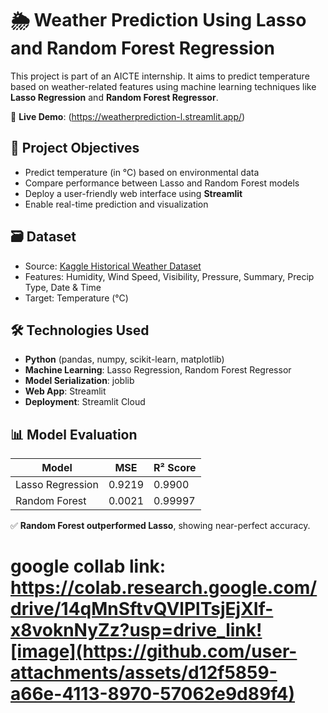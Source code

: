 
# 🌦️ Weather Prediction Using Lasso and Random Forest Regression

This project is part of an AICTE internship. It aims to predict temperature based on weather-related features using machine learning techniques like **Lasso Regression** and **Random Forest Regressor**.

🚀 **Live Demo**:  (https://weatherprediction-l.streamlit.app/)

## 📌 Project Objectives

- Predict temperature (in °C) based on environmental data
- Compare performance between Lasso and Random Forest models
- Deploy a user-friendly web interface using **Streamlit**
- Enable real-time prediction and visualization


## 🗃️ Dataset

- Source: [Kaggle Historical Weather Dataset](https://www.kaggle.com/datasets/budincsevity/szeged-weather/data)
- Features: Humidity, Wind Speed, Visibility, Pressure, Summary, Precip Type, Date & Time
- Target: Temperature (°C)



## 🛠️ Technologies Used

- **Python** (pandas, numpy, scikit-learn, matplotlib)
- **Machine Learning**: Lasso Regression, Random Forest Regressor
- **Model Serialization**: joblib
- **Web App**: Streamlit
- **Deployment**: Streamlit Cloud



## 📊 Model Evaluation

| Model            | MSE     | R² Score |
|------------------|---------|----------|
| Lasso Regression | 0.9219  | 0.9900   |
| Random Forest    | 0.0021  | 0.99997  |

✅ **Random Forest outperformed Lasso**, showing near-perfect accuracy.

# google collab link: https://colab.research.google.com/drive/14qMnSftvQVlPlTsjEjXIf-x8voknNyZz?usp=drive_link![image](https://github.com/user-attachments/assets/d12f5859-a66e-4113-8970-57062e9d89f4)



